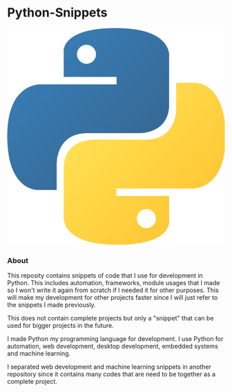 # Python-Snippets

![Python Logo](python_logo.png)

### About
This reposity contains snippets of code that I use for
development in Python. This includes automation, frameworks,
module usages that I made so I won't write it again from 
scratch if I needed it for other purposes. This will make
my development for other projects faster since I will just 
refer to the snippets I made previously. 

This does not contain complete projects but only a "snippet"
that can be used for bigger projects in the future.

I made Python my programming language for development. I use
Python for automation, web development, desktop development,
embedded systems and machine learning.

I separated web development and machine learning snippets
in another repository since it contains many codes that
are need to be together as a complete project.
